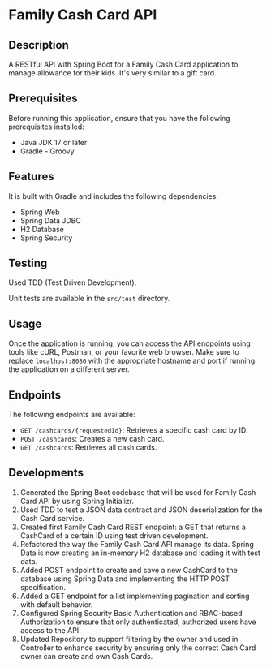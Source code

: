# Family Cash Card API

## Description
A RESTful API with Spring Boot for a Family Cash Card application to manage allowance for their kids. It's very similar to a gift card.

## Prerequisites
Before running this application, ensure that you have the following prerequisites installed:

- Java JDK 17 or later
- Gradle - Groovy

## Features
It is built with Gradle and includes the following dependencies:
  - Spring Web
  - Spring Data JDBC
  - H2 Database 
  - Spring Security

## Testing

Used TDD (Test Driven Development).

Unit tests are available in the `src/test` directory.

## Usage

Once the application is running, you can access the API endpoints using tools like cURL, Postman, or your favorite web browser. 
Make sure to replace `localhost:8080` with the appropriate hostname and port if running the application on a different server.

## Endpoints

The following endpoints are available:

- `GET /cashcards/{requestedId}`: Retrieves a specific cash card by ID.
- `POST /cashcards`: Creates a new cash card.
- `GET /cashcards`: Retrieves all cash cards.

## Developments
1) Generated the Spring Boot codebase that will be used for Family Cash Card API by using Spring Initializr.
2) Used TDD to test a JSON data contract and JSON deserialization for the Cash Card service.
3) Created first Family Cash Card REST endpoint: a GET that returns a CashCard of a certain ID using test driven development.
4) Refactored the way the Family Cash Card API manage its data. Spring Data is now creating an in-memory H2 database and loading it with test data.
5) Added POST endpoint to create and save a new CashCard to the database using Spring Data and implementing the HTTP POST specification.
6) Added a GET endpoint for a list implementing pagination and sorting with default behavior.
7) Configured Spring Security Basic Authentication and RBAC-based Authorization to ensure that only authenticated, authorized users have access to the API.
8) Updated Repository to support filtering by the owner and used in Controller to enhance security by ensuring only the correct Cash Card owner can create and own Cash Cards.